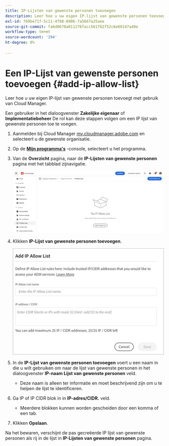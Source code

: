 ```yaml
---
title: IP-Lijsten van gewenste personen toevoegen
description: Leer hoe u uw eigen IP-lijst van gewenste personen toevoegt met gebruik van Cloud Manager.
exl-id: 769be71f-5c11-4f98-8906-7a5667a25aee
source-git-commit: fa6d0670a011276facc561f62f52c6e69147a49e
workflow-type: tm+mt
source-wordcount: '194'
ht-degree: 0%

---
```



# Een IP-Lijst van gewenste personen toevoegen {#add-ip-allow-list}

Leer hoe u uw eigen IP-lijst van gewenste personen toevoegt met gebruik van Cloud Manager.

Een gebruiker in het dialoogvenster **Zakelijke eigenaar** of **Implementatiebeheer** De rol kan deze stappen volgen om een IP lijst van gewenste personen toe te voegen.

1. Aanmelden bij Cloud Manager [my.cloudmanager.adobe.com](https://my.cloudmanager.adobe.com/) en selecteert u de gewenste organisatie.

1. Op de **[Mijn programma&#39;s](/help/implementing/cloud-manager/navigation.md#my-programs)** -console, selecteert u het programma.

1. Van de **Overzicht** pagina, naar de **IP-Lijsten van gewenste personen** pagina met het tabblad zijnavigatie.

   ![IP-lijsten van gewenste personen, optie in het zijpaneel](/help/implementing/cloud-manager/assets/ip-allow-list/ip-allow-list-create.png)

1. Klikken **IP-Lijst van gewenste personen toevoegen**.

   ![Het dialoogvenster IP-Lijst van gewenste personen toevoegen](/help/implementing/cloud-manager/assets/ip-allow-list/ip-allow-list-create02.png)

1. In de **IP-Lijst van gewenste personen toevoegen** voert u een naam in die u wilt gebruiken om naar de lijst van gewenste personen in het dialoogvenster **IP-naam Lijst van gewenste personen** veld.

   * Deze naam is alleen ter informatie en moet beschrijvend zijn om u te helpen de lijst te identificeren.

1. Ga IP of IP CIDR blok in in **IP-adres/CIDR.** veld.

   * Meerdere blokken kunnen worden gescheiden door een komma of een tab.

1. Klikken **Opslaan**.

Na het bewaren, verschijnt de pas gecreëerde IP lijst van gewenste personen als rij in de lijst in **IP-Lijsten van gewenste personen** pagina.
